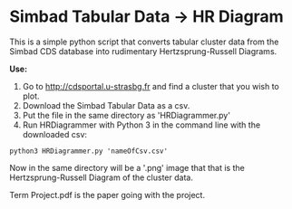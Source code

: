 # Simbad Tabular Data -> HR Diagram
This is a simple python script that converts tabular cluster data from the Simbad CDS database into rudimentary Hertzsprung-Russell Diagrams.

**Use:**

1) Go to http://cdsportal.u-strasbg.fr and find a cluster that you wish to plot.
2) Download the Simbad Tabular Data as a csv.
3) Put the file in the same directory as 'HRDiagrammer.py'
4) Run HRDiagrammer with Python 3 in the command line with the downloaded csv:
~~~
python3 HRDiagrammer.py 'nameOfCsv.csv'
~~~

Now in the same directory will be a '.png' image that that is the Hertzsprung-Russell Diagram of the cluster data.

Term Project.pdf is the paper going with the project.
